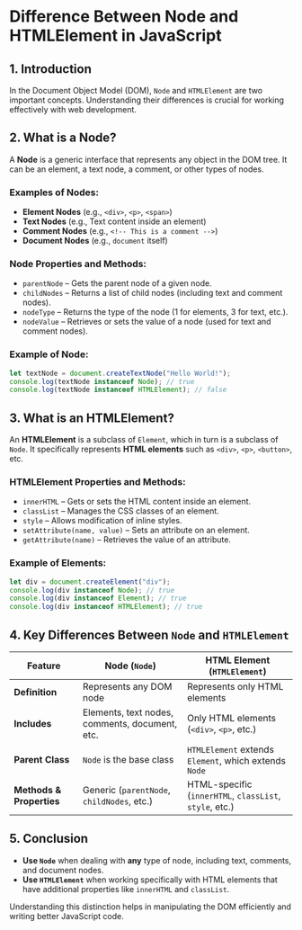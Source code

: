 # Difference Between Node and HTMLElement in JavaScript

## 1. Introduction

In the Document Object Model (DOM), `Node` and `HTMLElement` are two important concepts. Understanding their differences is crucial for working effectively with web development.

## 2. What is a Node?

A **Node** is a generic interface that represents any object in the DOM tree. It can be an element, a text node, a comment, or other types of nodes.

### **Examples of Nodes:**

- **Element Nodes** (e.g., `<div>`, `<p>`, `<span>`)
- **Text Nodes** (e.g., Text content inside an element)
- **Comment Nodes** (e.g., `<!-- This is a comment -->`)
- **Document Nodes** (e.g., `document` itself)

### **Node Properties and Methods:**

- `parentNode` – Gets the parent node of a given node.
- `childNodes` – Returns a list of child nodes (including text and comment nodes).
- `nodeType` – Returns the type of the node (1 for elements, 3 for text, etc.).
- `nodeValue` – Retrieves or sets the value of a node (used for text and comment nodes).

### **Example of Node:**

```javascript
let textNode = document.createTextNode("Hello World!");
console.log(textNode instanceof Node); // true
console.log(textNode instanceof HTMLElement); // false
```

## 3. What is an HTMLElement?

An **HTMLElement** is a subclass of `Element`, which in turn is a subclass of `Node`. It specifically represents **HTML elements** such as `<div>`, `<p>`, `<button>`, etc.

### **HTMLElement Properties and Methods:**

- `innerHTML` – Gets or sets the HTML content inside an element.
- `classList` – Manages the CSS classes of an element.
- `style` – Allows modification of inline styles.
- `setAttribute(name, value)` – Sets an attribute on an element.
- `getAttribute(name)` – Retrieves the value of an attribute.

### **Example of Elements:**

```javascript
let div = document.createElement("div");
console.log(div instanceof Node); // true
console.log(div instanceof Element); // true
console.log(div instanceof HTMLElement); // true
```

## 4. Key Differences Between `Node` and `HTMLElement`

| Feature        | Node (`Node`)                      | HTML Element (`HTMLElement`)         |
|---------------|----------------------------------|----------------------------------|
| **Definition** | Represents any DOM node          | Represents only HTML elements    |
| **Includes**   | Elements, text nodes, comments, document, etc. | Only HTML elements (`<div>`, `<p>`, etc.) |
| **Parent Class** | `Node` is the base class        | `HTMLElement` extends `Element`, which extends `Node` |
| **Methods & Properties** | Generic (`parentNode`, `childNodes`, etc.) | HTML-specific (`innerHTML`, `classList`, `style`, etc.) |

## 5. Conclusion

- **Use `Node`** when dealing with **any** type of node, including text, comments, and document nodes.
- **Use `HTMLElement`** when working specifically with HTML elements that have additional properties like `innerHTML` and `classList`.

Understanding this distinction helps in manipulating the DOM efficiently and writing better JavaScript code.
